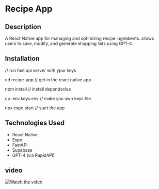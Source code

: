 # Recipe App

## Description
A React Native app for managing and optimizing recipe ingredients.
allows users to save, modify, and generate shopping lists using GPT-4.


## Installation
// run fast api server with ypur keys

cd recipe-app // get in the react native app

npm install // install dependecies

cp .env.keys.env // make you own keys file

npx expo start // start the app


## Technologies Used

- React Native
- Expo
- FastAPI
- Supabase
- GPT-4 (via RapidAPI)

## video
  [![Watch the video](https://img.youtube.com/vi/your-video-id/maxresdefault.jpg)](https://www.youtube.com/watch?v=OTuKZQx2mAE)
